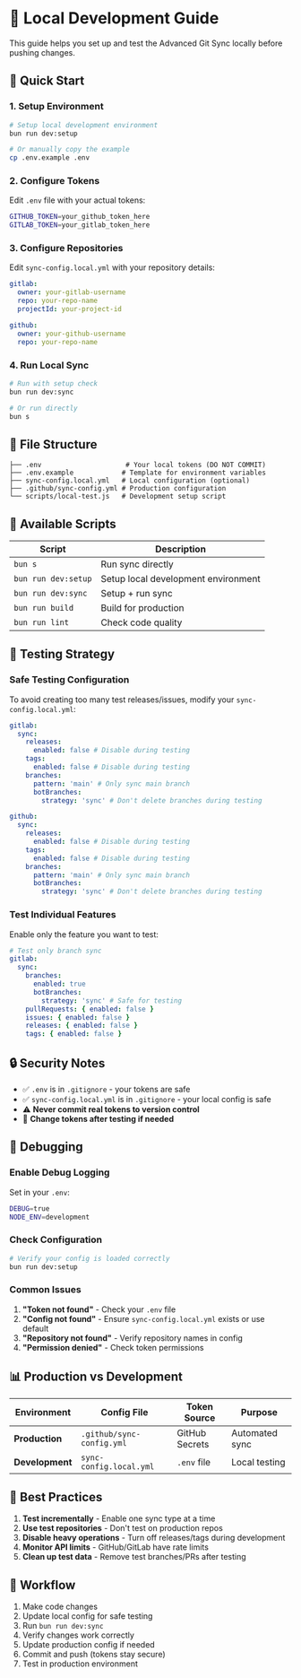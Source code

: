 # 🔧 Local Development Guide

This guide helps you set up and test the Advanced Git Sync locally before pushing changes.

## 🚀 Quick Start

### 1. **Setup Environment**

```bash
# Setup local development environment
bun run dev:setup

# Or manually copy the example
cp .env.example .env
```

### 2. **Configure Tokens**

Edit `.env` file with your actual tokens:

```bash
GITHUB_TOKEN=your_github_token_here
GITLAB_TOKEN=your_gitlab_token_here
```

### 3. **Configure Repositories**

Edit `sync-config.local.yml` with your repository details:

```yaml
gitlab:
  owner: your-gitlab-username
  repo: your-repo-name
  projectId: your-project-id

github:
  owner: your-github-username
  repo: your-repo-name
```

### 4. **Run Local Sync**

```bash
# Run with setup check
bun run dev:sync

# Or run directly
bun s
```

## 📁 **File Structure**

```
├── .env                     # Your local tokens (DO NOT COMMIT)
├── .env.example            # Template for environment variables
├── sync-config.local.yml   # Local configuration (optional)
├── .github/sync-config.yml # Production configuration
└── scripts/local-test.js   # Development setup script
```

## 🔧 **Available Scripts**

| Script              | Description                         |
| ------------------- | ----------------------------------- |
| `bun s`             | Run sync directly                   |
| `bun run dev:setup` | Setup local development environment |
| `bun run dev:sync`  | Setup + run sync                    |
| `bun run build`     | Build for production                |
| `bun run lint`      | Check code quality                  |

## 🧪 **Testing Strategy**

### **Safe Testing Configuration**

To avoid creating too many test releases/issues, modify your `sync-config.local.yml`:

```yaml
gitlab:
  sync:
    releases:
      enabled: false # Disable during testing
    tags:
      enabled: false # Disable during testing
    branches:
      pattern: 'main' # Only sync main branch
      botBranches:
        strategy: 'sync' # Don't delete branches during testing

github:
  sync:
    releases:
      enabled: false # Disable during testing
    tags:
      enabled: false # Disable during testing
    branches:
      pattern: 'main' # Only sync main branch
      botBranches:
        strategy: 'sync' # Don't delete branches during testing
```

### **Test Individual Features**

Enable only the feature you want to test:

```yaml
# Test only branch sync
gitlab:
  sync:
    branches:
      enabled: true
      botBranches:
        strategy: 'sync' # Safe for testing
    pullRequests: { enabled: false }
    issues: { enabled: false }
    releases: { enabled: false }
    tags: { enabled: false }
```

## 🔒 **Security Notes**

- ✅ `.env` is in `.gitignore` - your tokens are safe
- ✅ `sync-config.local.yml` is in `.gitignore` - your local config is safe
- ⚠️ **Never commit real tokens to version control**
- 🔄 **Change tokens after testing if needed**

## 🐛 **Debugging**

### **Enable Debug Logging**

Set in your `.env`:

```bash
DEBUG=true
NODE_ENV=development
```

### **Check Configuration**

```bash
# Verify your config is loaded correctly
bun run dev:setup
```

### **Common Issues**

1. **"Token not found"** - Check your `.env` file
2. **"Config not found"** - Ensure `sync-config.local.yml` exists or use default
3. **"Repository not found"** - Verify repository names in config
4. **"Permission denied"** - Check token permissions

## 📊 **Production vs Development**

| Environment     | Config File               | Token Source   | Purpose        |
| --------------- | ------------------------- | -------------- | -------------- |
| **Production**  | `.github/sync-config.yml` | GitHub Secrets | Automated sync |
| **Development** | `sync-config.local.yml`   | `.env` file    | Local testing  |

## 🎯 **Best Practices**

1. **Test incrementally** - Enable one sync type at a time
2. **Use test repositories** - Don't test on production repos
3. **Disable heavy operations** - Turn off releases/tags during development
4. **Monitor API limits** - GitHub/GitLab have rate limits
5. **Clean up test data** - Remove test branches/PRs after testing

## 🔄 **Workflow**

1. Make code changes
2. Update local config for safe testing
3. Run `bun run dev:sync`
4. Verify changes work correctly
5. Update production config if needed
6. Commit and push (tokens stay secure)
7. Test in production environment
